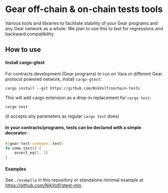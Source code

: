 # Gear off-chain & on-chain tests tools

Various tools and libraries to facilitate stability of your Gear programs and any Gear network as a whole. We plan to use this to test for regressions and backward compatibility.

## How to use

#### Install cargo-gtest

For contracts development (Gear programs) to run on Vara or different Gear protocol powered network, install `cargo-gtest`:
```
cargo install --git https://github.com/NikVolf/onchain-tests
```

This will add cargo extension as a drop-in replacement for `cargo test`:
```
cargo test
```

(it accepts any parameters as regular `cargo test` does)

#### In your contracts/programs, tests can be declared with a simple decorator:

```rust
#[gear-test-codegen::test]
fn some_test() {
    assert_eq(1, 1)
}

```

#### Examples

See `./examplle` in this repository or standalone minimal example at https://github.com/NikVolf/gtest-min.
